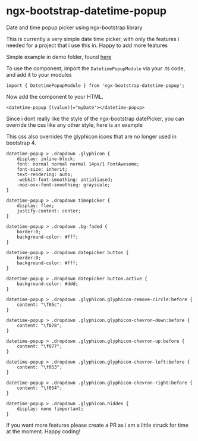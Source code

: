 # ngx-bootstrap-datetime-popup
Date and time popup picker using ngx-bootstrap library

This is currently a very simple date time picker, with only the features i needed for a project that i use this in.  Happy to add more features

Simple example in demo folder, found [here](https://rawgit.com/Gillardo/ngx-bootstrap-datetime-popup/master/demo/src/index.html)

To use the component, import the `DatetimePopupModule` via your .ts code, and add it to your modules

```
import { DatetimePopupModule } from 'ngx-bootstrap-datetime-popup';
```

Now add the component to your HTML.

```
<datetime-popup [(value)]="myDate"></datetime-popup>
```

Since i dont really like the style of the ngx-bootstrap datePicker, you can override the css like any other style, here is an example

This css also overrides the glyphicon icons that are no longer used in bootstrap 4.

```
datetime-popup > .dropdown .glyphicon {
    display: inline-block;
    font: normal normal normal 14px/1 FontAwesome;
    font-size: inherit;
    text-rendering: auto;
    -webkit-font-smoothing: antialiased;
    -moz-osx-font-smoothing: grayscale;
}

datetime-popup > .dropdown timepicker {
    display: flex;
    justify-content: center;
}

datetime-popup > .dropdown .bg-faded {
    border:0;
    background-color: #fff;
}

datetime-popup > .dropdown datepicker button {
    border:0;
    background-color: #fff;
}

datetime-popup > .dropdown datepicker button.active {
    background-color: #ddd;
}

datetime-popup > .dropdown .glyphicon.glyphicon-remove-circle:before {
    content: "\f05c";
}

datetime-popup > .dropdown .glyphicon.glyphicon-chevron-down:before {
    content: "\f078";
}

datetime-popup > .dropdown .glyphicon.glyphicon-chevron-up:before {
    content: "\f077";
}

datetime-popup > .dropdown .glyphicon.glyphicon-chevron-left:before {
    content: "\f053";
}

datetime-popup > .dropdown .glyphicon.glyphicon-chevron-right:before {
    content: "\f054";
}

datetime-popup > .dropdown .glyphicon.hidden {
    display: none !important;
}
```

If you want more features please create a PR as i am a little struck for time at the moment.  Happy coding!
